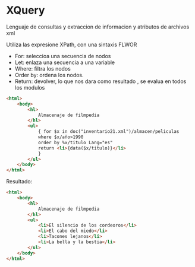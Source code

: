 # XQuery

Lenguaje de consultas y extraccion de informacion y atributos de archivos xml

Utiliza las expresione XPath, con una sintaxis FLWOR

- For: seleccioa una secuencia de nodos
- Let: enlaza una secuencia a una variable
- Where: filtra los nodos
- Order by: ordena los nodos.
- Return: devolver, lo que nos dara como resultado , se evalua en todos los modulos

```html
<html>
    <body>
        <hl>
            Almacenaje de filmpedia
        </hl>
        <ul>
            { for $x in doc("inventario21.xml")/almacen/peliculas
            where $x/año>1990
            order by %x/titulo Lang="es"
            return <li>{data($x/titulo)}</li>
            }
        </ul>
    </body>
</html>
```

Resultado:

```html
<html>
    <body>
        <hl>
            Almacenaje de filmpedia
        </hl>
        <ul>
            <li>El silencio de los cordeoros</li>
            <li>El cabo del miedo</li>
            <li>Tacones lejanos</li>
            <li>La bella y la bestia</li>
        </ul>
    </body>
</html>
```
